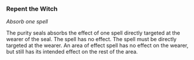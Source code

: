 ### Repent the Witch

_Absorb one spell_

The purity seals absorbs the effect of one spell directly targeted at the wearer of the seal. The spell has no effect. The spell must be directly targeted at the wearer. An area of effect spell has no effect on the wearer, but still has its intended effect on the rest of the area.